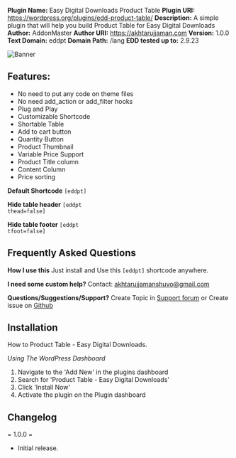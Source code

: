 **Plugin Name:** Easy Digital Downloads Product Table
**Plugin URI:** https://wordpress.org/plugins/edd-product-table/
**Description:** A simple plugin that will help you build Product Table for Easy Digital Downloads
**Author:** AddonMaster
**Author URI:** https://akhtarujjaman.com
**Version:** 1.0.0
**Text Domain:** eddpt
**Domain Path:** /lang
**EDD tested up to:** 2.9.23

![Banner](https://ps.w.org/edd-product-table/assets/banner-772x250.png)

## Features:
* No need to put any code on theme files
* No need  add_action or add_filter hooks
* Plug and Play
* Customizable Shortcode
* Shortable Table
* Add to cart button
* Quantity Button
* Product Thumbnail
* Variable Price Support
* Product Title column
* Content Column
* Price sorting

**Default Shortcode**
<code>[eddpt]</code>

 **Hide table header**
<code>[eddpt thead=false]</code>

**Hide table footer**
<code>[eddpt tfoot=false]</code>

## Frequently Asked Questions

 **How I use this**
Just install and Use this <code>[eddpt]</code> shortcode anywhere.

**I need some custom help?**
Contact: akhtarujjamanshuvo@gmail.com

**Questions/Suggestions/Support?**
Create Topic in [Support forum](https://wordpress.org/support/plugin/edd-product-table/) or Create issue on [Github](https://github.com/akshuvo/edd-product-table/issues)

## Installation
How to Product Table - Easy Digital Downloads.

*Using The WordPress Dashboard*

1. Navigate to the 'Add New' in the plugins dashboard
2. Search for 'Product Table - Easy Digital Downloads'
3. Click 'Install Now'
4. Activate the plugin on the Plugin dashboard


## Changelog

= 1.0.0 =
- Initial release.
